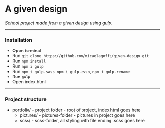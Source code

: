 # A given design
*School project made from a given design using gulp.*

---

### Installation
- Open terminal
- Run `git clone https://github.com/micaelagoffe/given-design.git`
- Run `npm install`
- Run `npm i gulp`
- Run `npm i gulp-sass`, `npm i gulp-csso`, `npm i gulp-rename`
- Run `gulp`
- Open index.html

---

### Project structure
- portfolio/ - project folder - root of project, index.html goes here
  - pictures/ - pictures-folder - pictures in project goes here
  - scss/ - scss-folder, all styling with file ending .scss goes here
